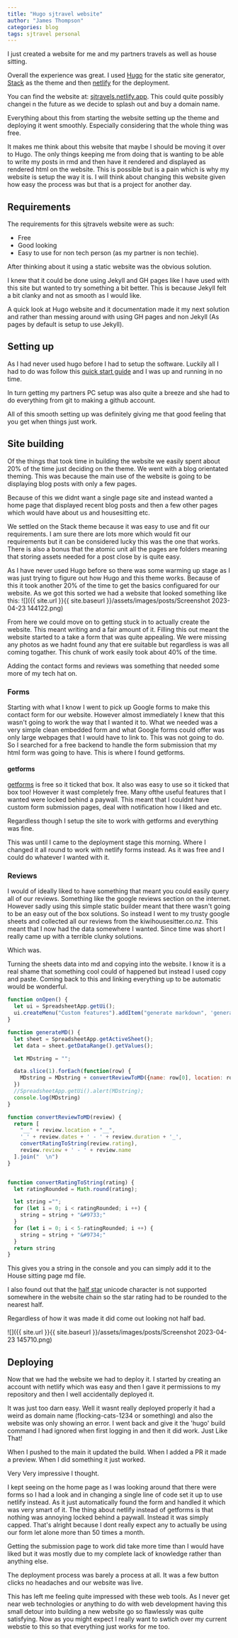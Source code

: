 ```yaml
---
title: "Hugo sjtravel website"
author: "James Thompson"
categories: blog
tags: sjtravel personal
---
```


I just created a website for me and my partners travels as well as house sitting.

Overall the experience was great. I used [Hugo](https://gohugo.io/) for the static site generator, [Stack](https://stack.jimmycai.com/) as the theme and then [netlify](https://www.netlify.com/) for the deployment.

You can find the website at: [sjtravels.netlify.app](https://sjtravels.netlify.app/). This could quite possibly changei n the future as we decide to splash out and buy a domain name.

Everything about this from starting the website setting up the theme and deploying it went smoothly. Especially considering that the whole thing was free.

It makes me think about this website that maybe I should be moving it over to Hugo. The only things keeping me from doing that is wanting to be able to write my posts in rmd and then have it rendered and displayed as rendered html on the website. This is possible but is a pain which is why my website is setup the way it is. I will think about changing this website given how easy the process was but that is a project for another day.


## Requirements

The requirements for this sjtravels website were as such:

- Free
- Good looking
- Easy to use for non tech person (as my partner is non techie).

After thinking about it using a static website was the obvious solution.

I knew that it could be done using Jekyll and GH pages like I have used with this site but wanted to try something a bit better. This is because Jekyll felt a bit clanky and not as smooth as I would like.

A quick look at Hugo website and it documentation made it my next solution and rather than messing around with using GH pages and non Jekyll (As pages by default is setup to use Jekyll).

## Setting up

As I had never used hugo before I had to setup the software. Luckily all I had to do was follow this [quick start guide](https://gohugo.io/getting-started/quick-start/) and I was up and running in no time.

In turn getting my partners PC setup was also quite a breeze and she had to do everything from git to making a github account.

All of this smooth setting up was definitely giving me that good feeling that you get when things just work.

## Site building

Of the things that took time in building the website we easily spent about 20% of the time just deciding on the theme. We went with a blog orientated theming. This was because the main use of the website is going to be displaying blog posts with only a few pages.

Because of this we didnt want a single page site and instead wanted a home page that displayed recent blog posts and then a few other pages which would have about us and housesitting etc.

We settled on the Stack theme because it was easy to use and fit our requirements. I am sure there are lots more which would fit our requirements but it can be considered lucky this was the one that works. There is also a bonus that the atomic unit all the pages are folders meaning that storing assets needed for a post close by is quite easy.

As I have never used Hugo before so there was some warming up stage as I was just trying to figure out how Hugo and this theme works. Because of this it took another 20% of the time to get the basics configuared for our website. As we got this sorted we had a website that looked something like this: 
![]({{ site.url }}{{ site.baseurl }}/assets/images/posts/Screenshot 2023-04-23 144122.png)

From here we could move on to getting stuck in to actually create the website. This meant writing and a fair amount of it. Filling this out meant the website started to a take a form that was quite appealing. We were missing any photos as we hadnt found any that ere suitable but regardless is was all coming togather. This chunk of work easily took about 40% of the time.

Adding the contact forms and reviews was something that needed some more of my tech hat on.

### Forms

Starting with what I know I went to pick up Google forms to make this contact form for our website. However almost immediately I knew that this wasn't going to work the way that I wanted it to. What we needed was a very simple clean embedded form and what Google forms could offer was only large webpages that I would have to link to. This was not going to do. So I searched for a free backend to handle the form submission that my html form was going to have. This is where I found getforms.

#### getforms

[getforms](https://getform.io/) is free so it ticked that box. It also was easy to use so it ticked that box too! However it wast completely free. Many ofthe useful features that I wanted were locked behind a paywall. This meant that I couldnt have custom form submission pages, deal with notification how I liked and etc.

Regardless though I setup the site to work with getforms and everything was fine.

This was until I came to the deployment stage this morning. Where I changed it all round to work with netlify forms instead. As it was free and I could do whatever I wanted with it.

### Reviews

I would of ideally liked to have something that meant you could easily query all of our reviews. Something like the google reviews section on the internet. However sadly using this simple static builder meant that there wasn't going to be an easy out of the box solutions. So instead I went to my trusty google sheets and collected all our reviews from the kiwihousesitter.co.nz. This meant that I now had the data somewhere I wanted. Since time was short I really came up with a terrible clunky solutions.

Which was.

Turning the sheets data into md and copying into the website.
I know it is a real shame that something cool could of happened but instead I used copy and paste. Coming back to this and linking everything up to be automatic would be wonderful.

```js
function onOpen() {
  let ui = SpreadsheetApp.getUi();
  ui.createMenu("Custom features").addItem("generate markdown", 'generateMD').addToUi()
}

function generateMD() {
  let sheet = SpreadsheetApp.getActiveSheet();
  let data = sheet.getDataRange().getValues();

  let MDstring = "";

  data.slice(1).forEach(function(row) {
    MDstring = MDstring + convertReviewToMD({name: row[0], location: row[1], dates: row[2], duration: row[3], rating: row[4], review: row[5]}) + "  \n\n";
  })
  //SpreadsheetApp.getUi().alert(MDstring);
  console.log(MDstring)
}

function convertReviewToMD(review) {
  return [
    "__" + review.location + "__",
    '_' + review.dates + ' - ' + review.duration + '_',
    convertRatingToString(review.rating),
    review.review + ' - ' + review.name
  ].join("  \n")
}


function convertRatingToString(rating) {
  let ratingRounded = Math.round(rating);

  let string ="";
  for (let i = 0; i < ratingRounded; i ++) {
    string = string + "&#9733;"
  }
  for (let i = 0; i < 5-ratingRounded; i ++) {
    string = string + "&#9734;"
  }
  return string
}
```

This gives you a string in the console and you can simply add it to the House sitting page md file.

I also found out that the [half star](https://symbl.cc/en/2BEA/) unicode character is not supported somewhere in the website chain so the star rating had to be rounded to the nearest half.

Regardless of how it was made it did come out looking not half bad.

![]({{ site.url }}{{ site.baseurl }}/assets/images/posts/Screenshot 2023-04-23 145710.png)


## Deploying

Now that we had the website we had to deploy it. I started by creating an account with netlify which was easy and then I gave it permissions to my repository and then I well accidentally deployed it.

It was just too darn easy. Well it wasnt really deployed properly it had a weird as domain name (flocking-cats-1234 or something) and also the website was only showing an error. I went back and give it the 'hugo' build command I had ignored when first logging in and then it did work. Just Like That!

When I pushed to the main it updated the build. When I added a PR it made a preview. When I did something it just worked.

Very Very impressive I thought.

I kept seeing on the home page as I was looking around that there were forms so I had a look and in changing a single line of code set it up to use netlify instead. As it just automatically found the form and handled it which was very smart of it. The thing about netlify instead of getforms is that nothing was annoying locked behind a paywall. Instead it was simply capped. That's alright because I dont really expect any to actually be using our form let alone more than 50 times a month.

Getting the submission page to work did take more time than I would have liked but it was mostly due to my complete lack of knowledge rather than anything else.

The deployment process was barely a process at all. It was a few button clicks no headaches and our website was live.

This has left me feeling quite impressed with these web tools. As I never get near web technologies or anything to do with web development having this small detour into building a new website go so flawlessly was quite satisfying. Now as you might expect I really want to swtich over my current webstie to this so that everything just works for me too.
